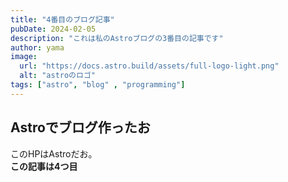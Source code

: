 ```yaml
---
title: "4番目のブログ記事"
pubDate: 2024-02-05
description: "これは私のAstroブログの3番目の記事です"
author: yama
image:
  url: "https://docs.astro.build/assets/full-logo-light.png"
  alt: "astroのロゴ"
tags: ["astro", "blog" , "programming"]
---
```

## Astroでブログ作ったお
このHPはAstroだお。  
**この記事は4つ目**